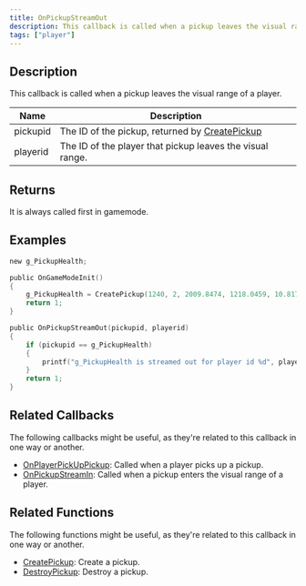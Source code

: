 ```yaml
---
title: OnPickupStreamOut
description: This callback is called when a pickup leaves the visual range of a player.
tags: ["player"]
---
```


<VersionWarn name='callback' version='omp v1.1.0.2612' />

## Description

This callback is called when a pickup leaves the visual range of a player.

| Name     | Description                                                                 |
| -------- | --------------------------------------------------------------------------- |
| pickupid | The ID of the pickup, returned by [CreatePickup](../functions/CreatePickup) |
| playerid | The ID of the player that pickup leaves the visual range.                   |

## Returns

It is always called first in gamemode.

## Examples

```c
new g_PickupHealth;

public OnGameModeInit()
{
    g_PickupHealth = CreatePickup(1240, 2, 2009.8474, 1218.0459, 10.8175);
    return 1;
}

public OnPickupStreamOut(pickupid, playerid)
{
    if (pickupid == g_PickupHealth)
    {
        printf("g_PickupHealth is streamed out for player id %d", playerid);
    }
    return 1;
}
```

## Related Callbacks

The following callbacks might be useful, as they're related to this callback in one way or another.

- [OnPlayerPickUpPickup](OnPlayerPickUpPickup): Called when a player picks up a pickup.
- [OnPickupStreamIn](OnPickupStreamIn): Called when a pickup enters the visual range of a player.

## Related Functions

The following functions might be useful, as they're related to this callback in one way or another.

- [CreatePickup](../functions/CreatePickup): Create a pickup.
- [DestroyPickup](../functions/DestroyPickup): Destroy a pickup.
